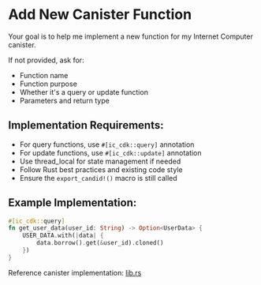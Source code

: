 # Add New Canister Function

Your goal is to help me implement a new function for my Internet Computer canister.

If not provided, ask for:

- Function name
- Function purpose
- Whether it's a query or update function
- Parameters and return type

## Implementation Requirements:

- For query functions, use `#[ic_cdk::query]` annotation
- For update functions, use `#[ic_cdk::update]` annotation
- Use thread_local for state management if needed
- Follow Rust best practices and existing code style
- Ensure the `export_candid!()` macro is still called

## Example Implementation:

```rust
#[ic_cdk::query]
fn get_user_data(user_id: String) -> Option<UserData> {
    USER_DATA.with(|data| {
        data.borrow().get(&user_id).cloned()
    })
}
```

Reference canister implementation: [lib.rs](../../src/vibe_coding_template_backend/src/lib.rs)
